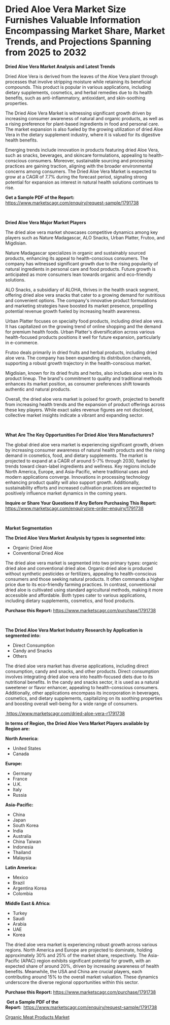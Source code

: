 <p><h1>Dried Aloe Vera Market Size Furnishes Valuable Information Encompassing Market Share, Market Trends, and Projections Spanning from 2025 to 2032</h1></p><p><strong>Dried Aloe Vera Market Analysis and Latest Trends</strong></p>
<p><p>Dried Aloe Vera is derived from the leaves of the Aloe Vera plant through processes that involve stripping moisture while retaining its beneficial compounds. This product is popular in various applications, including dietary supplements, cosmetics, and herbal remedies due to its health benefits, such as anti-inflammatory, antioxidant, and skin-soothing properties. </p><p>The Dried Aloe Vera Market is witnessing significant growth driven by increasing consumer awareness of natural and organic products, as well as a rising preference for plant-based ingredients in food and personal care. The market expansion is also fueled by the growing utilization of dried Aloe Vera in the dietary supplement industry, where it is valued for its digestive health benefits.</p><p>Emerging trends include innovation in products featuring dried Aloe Vera, such as snacks, beverages, and skincare formulations, appealing to health-conscious consumers. Moreover, sustainable sourcing and processing practices are gaining traction, aligning with the broader environmental concerns among consumers. The Dried Aloe Vera Market is expected to grow at a CAGR of 7.7% during the forecast period, signaling strong potential for expansion as interest in natural health solutions continues to rise.</p></p>
<p><strong>Get a Sample PDF of the Report:&nbsp;</strong> <a href="https://www.marketscagr.com/enquiry/request-sample/1791738?utm_campaign=3188&utm_medium=2&utm_source=Github&utm_content=ia&utm_term=07042025&utm_id=dried-aloe-vera">https://www.marketscagr.com/enquiry/request-sample/1791738</a></p>
<p>&nbsp;</p>
<p><strong>Dried Aloe Vera Major Market Players</strong></p>
<p><p>The dried aloe vera market showcases competitive dynamics among key players such as Nature Madagascar, ALO Snacks, Urban Platter, Frutoo, and Migdisian. </p><p>Nature Madagascar specializes in organic and sustainably sourced products, enhancing its appeal to health-conscious consumers. The company has witnessed significant growth due to the rising popularity of natural ingredients in personal care and food products. Future growth is anticipated as more consumers lean towards organic and eco-friendly solutions. </p><p>ALO Snacks, a subsidiary of ALOHA, thrives in the health snack segment, offering dried aloe vera snacks that cater to a growing demand for nutritious and convenient options. The company's innovative product formulations and marketing strategies have boosted its market presence, propelling potential revenue growth fueled by increasing health awareness.</p><p>Urban Platter focuses on specialty food products, including dried aloe vera. It has capitalized on the growing trend of online shopping and the demand for premium health foods. Urban Platter's diversification across various health-focused products positions it well for future expansion, particularly in e-commerce.</p><p>Frutoo deals primarily in dried fruits and herbal products, including dried aloe vera. The company has been expanding its distribution channels, supporting a robust growth trajectory in the health-conscious market. </p><p>Migdisian, known for its dried fruits and herbs, also includes aloe vera in its product lineup. The brand's commitment to quality and traditional methods enhances its market position, as consumer preferences shift towards authentic and natural products.</p><p>Overall, the dried aloe vera market is poised for growth, projected to benefit from increasing health trends and the expansion of product offerings across these key players. While exact sales revenue figures are not disclosed, collective market insights indicate a vibrant and expanding sector.</p></p>
<p>&nbsp;</p>
<p><strong>What Are The Key Opportunities For Dried Aloe Vera Manufacturers?</strong></p>
<p><p>The global dried aloe vera market is experiencing significant growth, driven by increasing consumer awareness of natural health products and the rising demand in cosmetics, food, and dietary supplements. The market is projected to expand at a CAGR of around 5-7% through 2030, fueled by trends toward clean-label ingredients and wellness. Key regions include North America, Europe, and Asia-Pacific, where traditional uses and modern applications converge. Innovations in processing technology enhancing product quality will also support growth. Additionally, sustainability efforts and increased cultivation practices are expected to positively influence market dynamics in the coming years.</p></p>
<p><strong>Inquire or Share Your Questions If Any Before Purchasing This Report:</strong> <a href="https://www.marketscagr.com/enquiry/pre-order-enquiry/1791738?utm_campaign=3188&utm_medium=2&utm_source=Github&utm_content=ia&utm_term=07042025&utm_id=dried-aloe-vera">https://www.marketscagr.com/enquiry/pre-order-enquiry/1791738</a></p>
<p>&nbsp;</p>
<p><strong>Market Segmentation</strong></p>
<p><strong>The Dried Aloe Vera Market Analysis by types is segmented into:</strong></p>
<p><ul><li>Organic Dried Aloe</li><li>Conventional Dried Aloe</li></ul></p>
<p><p>The dried aloe vera market is segmented into two primary types: organic dried aloe and conventional dried aloe. Organic dried aloe is produced without synthetic pesticides or fertilizers, appealing to health-conscious consumers and those seeking natural products. It often commands a higher price due to its eco-friendly farming practices. In contrast, conventional dried aloe is cultivated using standard agricultural methods, making it more accessible and affordable. Both types cater to various applications, including dietary supplements, cosmetics, and food products.</p></p>
<p><strong>Purchase this Report:&nbsp;</strong><a href="https://www.marketscagr.com/purchase/1791738?utm_campaign=3188&utm_medium=2&utm_source=Github&utm_content=ia&utm_term=07042025&utm_id=dried-aloe-vera">https://www.marketscagr.com/purchase/1791738</a></p>
<p>&nbsp;</p>
<p><strong>The Dried Aloe Vera Market Industry Research by Application is segmented into:</strong></p>
<p><ul><li>Direct Consumption</li><li>Candy and Snacks</li><li>Others</li></ul></p>
<p><p>The dried aloe vera market has diverse applications, including direct consumption, candy and snacks, and other products. Direct consumption involves integrating dried aloe vera into health-focused diets due to its nutritional benefits. In the candy and snacks sector, it is used as a natural sweetener or flavor enhancer, appealing to health-conscious consumers. Additionally, other applications encompass its incorporation in beverages, cosmetics, and dietary supplements, capitalizing on its soothing properties and boosting overall well-being for a wide range of consumers.</p></p>
<p><a href="https://www.marketscagr.com/dried-aloe-vera-r1791738?utm_campaign=3188&utm_medium=2&utm_source=Github&utm_content=ia&utm_term=07042025&utm_id=dried-aloe-vera">&nbsp;https://www.marketscagr.com/dried-aloe-vera-r1791738</a></p>
<p><strong>In terms of Region, the Dried Aloe Vera Market Players available by Region are:</strong></p>
<p>
    <p> <strong> North America: </strong>
        <ul>
            <li>United States</li>
            <li>Canada</li>
        </ul>
        </p> 
    <p> <strong> Europe: </strong>
        <ul>
            <li>Germany</li>
            <li>France</li>
            <li>U.K.</li>
            <li>Italy</li>
            <li>Russia</li>
        </ul>
        </p> 
    <p> <strong> Asia-Pacific: </strong>
        <ul>
            <li>China</li>
            <li>Japan</li>
            <li>South Korea</li>
            <li>India</li>
            <li>Australia</li>
            <li>China Taiwan</li>
            <li>Indonesia</li>
            <li>Thailand</li>
            <li>Malaysia</li>
        </ul>
        </p> 
    <p> <strong> Latin America: </strong>
        <ul>
            <li>Mexico</li>
            <li>Brazil</li>
            <li>Argentina Korea</li>
            <li>Colombia</li>
        </ul>
        </p> 
    <p> <strong> Middle East & Africa: </strong>
        <ul>
            <li>Turkey</li>
            <li>Saudi</li>
            <li>Arabia</li>
            <li>UAE</li>
            <li>Korea</li>
        </ul>
    </p>
    </p>
<p><p>The dried aloe vera market is experiencing robust growth across various regions. North America and Europe are projected to dominate, holding approximately 30% and 25% of the market share, respectively. The Asia-Pacific (APAC) region exhibits significant potential for growth, with an expected share of around 20%, driven by increasing awareness of health benefits. Meanwhile, the USA and China are crucial players, each contributing around 15% to the overall market valuation. These dynamics underscore the diverse regional opportunities within this sector.</p></p>
<p><strong>Purchase this Report: </strong><a href="https://www.marketscagr.com/purchase/1791738?utm_campaign=3188&utm_medium=2&utm_source=Github&utm_content=ia&utm_term=07042025&utm_id=dried-aloe-vera">https://www.marketscagr.com/purchase/1791738</a></p>
<p>&nbsp;<strong>Get a Sample PDF of the Report:&nbsp;&nbsp;</strong><a href="https://www.marketscagr.com/enquiry/request-sample/1791738?utm_campaign=3188&utm_medium=2&utm_source=Github&utm_content=ia&utm_term=07042025&utm_id=dried-aloe-vera">https://www.marketscagr.com/enquiry/request-sample/1791738</a></p>
<p><strong></strong></p>
<p><p><a href="https://github.com/osamhcombre/Market-Research-Report-List-1/blob/main/organic-meat-products-market.md?utm_campaign=3188&utm_medium=2&utm_source=Github&utm_content=ia&utm_term=07042025&utm_id=dried-aloe-vera">Organic Meat Products Market</a></p></p>
